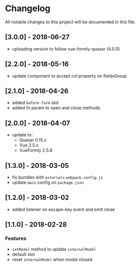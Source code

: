 # Changelog

All notable changes to this project will be documented in this file.

## [3.0.0] - 2018-06-27
- uploading version to follow vue-formly-quasar (4.0.0)

## [2.2.0] - 2018-05-16
- update component to accept col property on fieldsGroup

## [2.1.0] - 2018-04-26
- added `before-form` slot
- added fn param to open and close methods

## [2.0.0] - 2018-04-07
- update to:
  - Quasar 0.15.x
  - Vue 2.5.x
  - VueFormly 2.5.8

## [1.3.0] - 2018-03-05
- fix bundles with `externals` `webpack.config.js`
- update `main` config on `package.json`

## [1.2.0] - 2018-03-02
- added listener on escape-key event and emit close

## [1.1.0] - 2018-02-28

### Features
- `setModel` method to update `internalModel`
- default slot
- reset `internalModel` when modal closed
